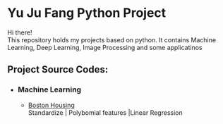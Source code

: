 # Yu Ju Fang Python Project

Hi there!\
This repository holds my projects based on python. It contains Machine Learning, Deep Learning, Image Processing and some applicatinos 

## Project Source Codes:
* ### Machine Learning
  * [Boston Housing](Machine_Learning/Boston_Housing/boston_housing_competition.py)\
    Standardize | Polybomial features |Linear Regression

